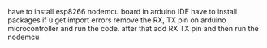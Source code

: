 have to install esp8266 nodemcu board in arduino IDE
have to install packages if u get import errors
remove the RX, TX pin on arduino microcontroller and run the code.
after that add RX TX pin and then run the nodemcu